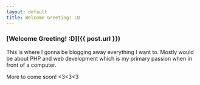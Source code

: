 ```yaml
---
layout: default
title: Welcome Greeting! :D
---
```

### [Welcome Greeting! :D]({{ post.url }})

This is where I gonna be blogging away everything I want to. Mostly would be about PHP and web development which is my primary passion when in front of a computer.

More to come soon! <3<3<3 